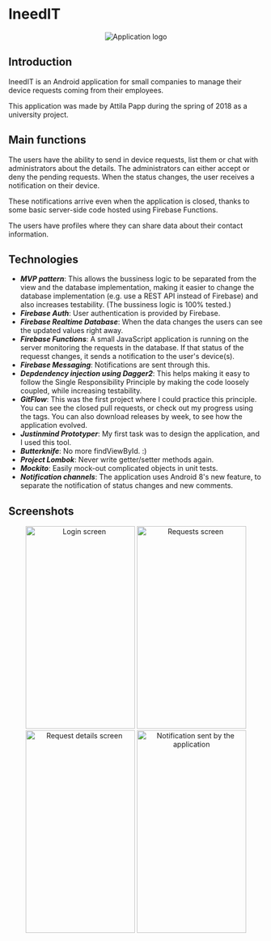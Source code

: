 # IneedIT
<p align="center">
  <img src="https://github.com/pppttl/IneedIT/blob/master/app/src/main/res/drawable-mdpi/application_logo.png" alt="Application logo"/>
</p>

## Introduction
IneedIT is an Android application for small companies to manage their
device requests coming from their employees.

This application was made by Attila Papp during the spring of 2018
as a university project.

## Main functions
The users have the ability to send in device requests, list them
or chat with administrators about the details.
The administrators can either accept or deny the pending requests.
When the status changes, the user receives a notification on their device.

These notifications arrive even when the application is closed, thanks
to some basic server-side code hosted using Firebase Functions.

The users have profiles where they can share data about their contact
information.

## Technologies
* ***MVP pattern***: This allows the bussiness logic to be separated
from the view and the database implementation, making it easier to change
the database implementation (e.g. use a REST API instead of Firebase)
and also increases testability. (The bussiness logic is 100% tested.)
* ***Firebase Auth***: User authentication is provided by Firebase.
* ***Firebase Realtime Database***: When the data changes the users can
see the updated values right away.
* ***Firebase Functions***: A small JavaScript application is running
on the server monitoring the requests in the database. If that status of
the requesst changes, it sends a notification to the user's device(s).
* ***Firebase Messaging***: Notifications are sent through this.
* ***Depdendency injection using Dagger2***: This helps making it easy to
follow the Single Responsibility Principle by making the code loosely
coupled, while increasing testability.
* ***GitFlow***: This was the first project where I could practice this
principle. You can see the closed pull requests, or check out my progress
using the tags. You can also download releases by week, to see how the
application evolved.
* ***Justinmind Prototyper***: My first task was to design the application,
and I used this tool.
* ***Butterknife***: No more findViewById. :)
* ***Project Lombok***: Never write getter/setter methods again.
* ***Mockito***: Easily mock-out complicated objects in unit tests.
* ***Notification channels***: The application uses Android 8's new feature,
to separate the notification of status changes and new comments.

## Screenshots
<p align="center">
    <img src="https://github.com/pppttl/IneedIT/blob/master/Screenshots/1-login.png?raw=true" alt="Login screen" height="400" width="216"/>
    <img src="https://github.com/pppttl/IneedIT/blob/master/Screenshots/2-requests.png?raw=true" alt="Requests screen" height="400" width="216"/>
    <img src="https://github.com/pppttl/IneedIT/blob/master/Screenshots/3-requestdetails.png?raw=true" alt="Request details screen" height="400" width="216"/>
    <img src="https://github.com/pppttl/IneedIT/blob/master/Screenshots/4-notification.png?raw=true" alt="Notification sent by the application" height="400" width="216"/>

</p>